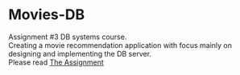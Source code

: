# Movies-DB
Assignment #3 DB systems course. <br>
Creating a movie recommendation application with focus mainly on designing and implementing the DB server. <br>
Please read [The Assignment](https://quip.com/sa68AD1x9IcE)
